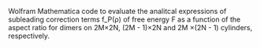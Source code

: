 Wolfram Mathematica code to evaluate the analitcal expressions of subleading correction terms f_P(ρ)  of free energy F as a function of the aspect ratio for dimers on 2M×2N, (2M - 1)×2N and 2M ×(2N - 1) cylinders, respectively.
